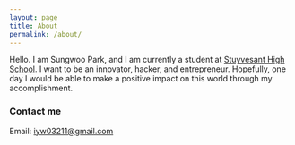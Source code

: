 ```yaml
---
layout: page
title: About
permalink: /about/
---
```


Hello. I am Sungwoo Park, and I am currently a student at [Stuyvesant High School](http://www.stuy.edu "Stuyvesant High School").
I want to be an innovator, hacker, and entrepreneur. Hopefully, one day I would be able to make a positive impact on this world
through my accomplishment.

### Contact me

Email: [iyw03211@gmail.com](mailto:iyw03211@gmail.com)
